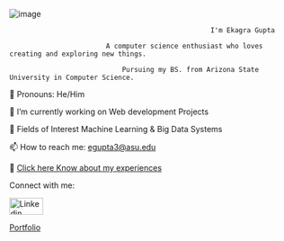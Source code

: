 ![image](https://github.com/user-attachments/assets/ed3521ca-ae8e-4fd8-9e0b-c6ece2d069d4)
                                       
                                                      I'm Ekagra Gupta
                                      
                            A computer science enthusiast who loves creating and exploring new things.

                                Pursuing my BS. from Arizona State University in Computer Science.


👦 Pronouns: He/Him

🔭 I’m currently working on Web development Projects

🌱 Fields of Interest Machine Learning & Big Data Systems

📫 How to reach me: egupta3@asu.edu  

📄 [Click here Know about my experiences](./Resume.pdf)

Connect with me:

[<img src="https://raw.githubusercontent.com/rahuldkjain/github-profile-readme-generator/master/src/images/icons/Social/linked-in-alt.svg" alt="Linkedin" width="60" height="30">
](https://www.linkedin.com/in/ekagra16/)

[Portfolio](https://ekagragupta.com/)
